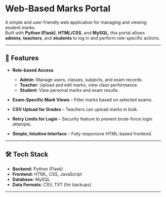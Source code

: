 # Web-Based Marks Portal

A simple and user-friendly web application for managing and viewing student marks.  
Built with **Python (Flask)**, **HTML/CSS**, and **MySQL**, this portal allows **admins**, **teachers**, and **students** to log in and perform role-specific actions.

---

## 🚀 Features

- **Role-based Access**  
  - **Admin**: Manage users, classes, subjects, and exam records.  
  - **Teacher**: Upload and edit marks, view class performance.  
  - **Student**: View personal marks and exam results.

- **Exam-Specific Mark Views** – Filter marks based on selected exams.

- **CSV Upload for Grades** – Teachers can upload marks in bulk.

- **Retry Limits for Login** – Security feature to prevent brute-force login attempts.

- **Simple, Intuitive Interface** – Fully responsive HTML-based frontend.

---

## 🛠️ Tech Stack

- **Backend:** Python (Flask)
- **Frontend:** HTML, CSS, JavaScript
- **Database:** MySQL
- **Data Formats:** CSV, TXT (for backups)

---
